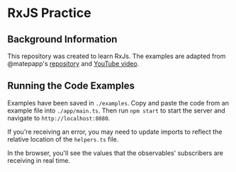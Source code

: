 # RxJS Practice

## Background Information
This repository was created to learn RxJs. The examples are adapted from @matepapp's 
[repository](https://github.com/matepapp/rxjs-learning) and [YouTube video](https://www.youtube.com/watch?v=PhggNGsSQyg).

## Running the Code Examples
Examples have been saved in `./examples`. Copy and paste the code from an example file into `./app/main.ts`. Then 
run `npm start` to start the server and navigate to `http://localhost:8080`.  

If you're receiving an error, you may need to update imports to reflect the relative location of the `helpers.ts` file. 

In the browser, you'll see the values that the observables' subscribers are receiving in real time.